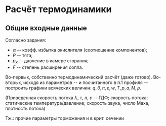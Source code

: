 # Расчёт термодинамики

## Общие входные данные
Согласно задания:
- $\alpha$ -- коэфф. избытка окислителя (соотношение компонентов);
- $P$ -- тяга;
- $p_к$ -- давление в камере сгорания;
- $F$ -- степень расширения сопла.


Во-первых, собственно термодинамический расчёт (даже готово).
Во-вторых, исходя из параметров -- и посчитанного в п.1 профиля -- построить графики всяческих величин: $q, \theta, \pi, \varepsilon, w, T, p, a, M, \rho$.

(Приведенная скорость потока $\lambda$, $\tau$, $\pi$, $\varepsilon$ -- ГДФ; скорость потока; статические температура/давление; скорость звука, число Маха, плотность потока)

Тж.: прочие параметры торможения и в крит. сечении 
